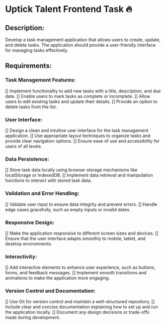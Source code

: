 # Uptick Talent Frontend Task 🔥

## Description:

Develop a task management application that allows users to create, update, and delete tasks. The application should provide a user-friendly interface for managing tasks effectively.

## Requirements:

### Task Management Features:

[] Implement functionality to add new tasks with a title, description, and due date.
[] Enable users to mark tasks as complete or incomplete.
[] Allow users to edit existing tasks and update their details.
[] Provide an option to delete tasks from the list.

### User Interface:

[] Design a clean and intuitive user interface for the task management application.
[] Use appropriate layout techniques to organize tasks and provide clear navigation options.
[] Ensure ease of use and accessibility for users of all levels.

### Data Persistence:

[] Store task data locally using browser storage mechanisms like localStorage or IndexedDB.
[] Implement data retrieval and manipulation functions to interact with stored task data.

### Validation and Error Handling:

[] Validate user input to ensure data integrity and prevent errors.
[] Handle edge cases gracefully, such as empty inputs or invalid dates.

### Responsive Design:

[] Make the application responsive to different screen sizes and devices.
[] Ensure that the user interface adapts smoothly to mobile, tablet, and desktop environments.

### Interactivity:

[] Add interactive elements to enhance user experience, such as buttons, forms, and feedback messages.
[] Implement smooth transitions and animations to make the application more engaging.

### Version Control and Documentation:

[] Use Git for version control and maintain a well-structured repository.
[] Include clear and concise documentation explaining how to set up and run the application locally.
[] Document any design decisions or trade-offs made during development.
